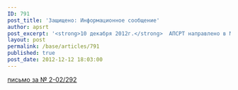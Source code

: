 ```yaml
---
ID: 791
post_title: 'Защищено: Информационное сообщение'
author: apsrt
post_excerpt: '<strong>10 декабря 2012г.</strong>  АПСРТ направлено в Минтранс России письмо за №2-02/292 с обоснованиями и предложениями по  поправкам в действующее законодательство в части освобождения земель, занимаемых инфраструктурой внутренних водных путей, речными портами, от налога на землю.'
layout: post
permalink: /base/articles/791
published: true
post_date: 2012-12-12 18:03:00
---
```

<a href="http://www.apsrt.ru/docs/tixo1.doc"><span style="text-decoration:underline;">письмо за № 2-02/292</span></a>